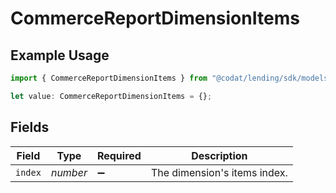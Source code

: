 # CommerceReportDimensionItems

## Example Usage

```typescript
import { CommerceReportDimensionItems } from "@codat/lending/sdk/models/shared";

let value: CommerceReportDimensionItems = {};
```

## Fields

| Field                        | Type                         | Required                     | Description                  |
| ---------------------------- | ---------------------------- | ---------------------------- | ---------------------------- |
| `index`                      | *number*                     | :heavy_minus_sign:           | The dimension's items index. |